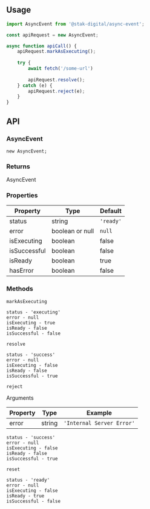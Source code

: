 ## Usage

```javascript
import AsyncEvent from '@stak-digital/async-event';

const apiRequest = new AsyncEvent;

async function apiCall() {
    apiRequest.markAsExecuting();
    
    try {
        await fetch('/some-url')
    
        apiRequest.resolve();
    } catch (e) {
        apiRequest.reject(e);
    }
}
```

## API

### AsyncEvent
```
new AsyncEvent;
```

### Returns

AsyncEvent

### Properties

| Property | Type | Default |
| -------- | ---- | ------- |
| status | string | `'ready'` |
| error | boolean or null | `null` |
| isExecuting | boolean | false |
| isSuccessful | boolean | false |
| isReady | boolean | true |
| hasError | boolean | false |

### Methods

`markAsExecuting`

```
status - 'executing'
error - null
isExecuting - true
isReady - false
isSuccessful - false
```

`resolve`

```
status - 'success'
error - null
isExecuting - false
isReady - false
isSuccessful - true
```

`reject`

Arguments

| Property | Type | Example |
| -------- | ---- | ------- |
| error | string | `'Internal Server Error'` |

```
status - 'success'
error - null
isExecuting - false
isReady - false
isSuccessful - true
```

`reset`

```
status - 'ready'
error - null
isExecuting - false
isReady - true
isSuccessful - false
```